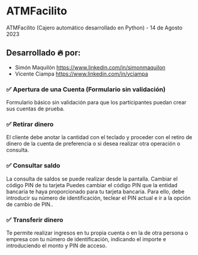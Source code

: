 # ATMFacilito

ATMFacilito (Cajero automático desarrollado en Python) - 14 de Agosto 2023

## Desarrollado 🔥 por:

- Simón Maquilón https://www.linkedin.com/in/simonmaquilon
- Vicente Ciampa https://www.linkedin.com/in/vciampa

### ✅ Apertura de una Cuenta (Formulario sin validación)

Formulario básico sin validación para que los participantes puedan crear sus cuentas de prueba.

### ✅ Retirar dinero

El cliente debe anotar la cantidad con el teclado y proceder con el retiro de dinero de la cuenta de preferencia o si desea realizar otra operación o consulta.

### ✅ Consultar saldo

La consulta de saldos se puede realizar desde la pantalla.
Cambiar el código PIN de tu tarjeta
Puedes cambiar el código PIN que la entidad bancaria te haya proporcionado para tu tarjeta bancaria. Para ello, debe introducir su número de identificación, teclear el PIN actual e ir a la opción de cambio de PIN..

### ✅ Transferir dinero

Te permite realizar ingresos en tu propia cuenta o en la de otra persona o empresa con tu número de identificación, indicando el importe e introduciendo el monto y PIN de acceso.
